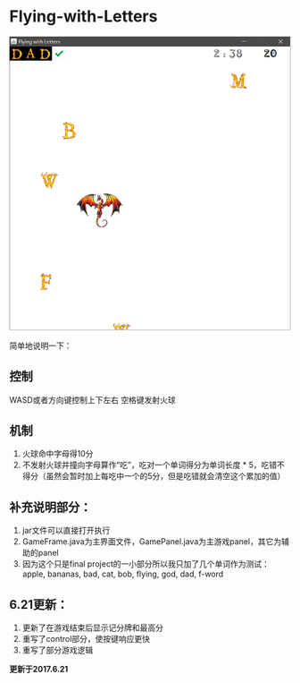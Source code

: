 # Flying-with-Letters

![image](https://github.com/qiaofengmarco/Flying-with-Letters/raw/master/ui-description.png)

简单地说明一下：

## 控制
WASD或者方向键控制上下左右
空格键发射火球

## 机制
1. 火球命中字母得10分
2. 不发射火球并撞向字母算作“吃”，吃对一个单词得分为单词长度 * 5，吃错不得分（虽然会暂时加上每吃中一个的5分，但是吃错就会清空这个累加的值）

## 补充说明部分：
1. jar文件可以直接打开执行
2. GameFrame.java为主界面文件，GamePanel.java为主游戏panel，其它为辅助的panel
3. 因为这个只是final project的一小部分所以我只加了几个单词作为测试：apple, bananas, bad, cat, bob, flying, god, dad, f-word

## 6.21更新：
1. 更新了在游戏结束后显示记分牌和最高分
2. 重写了control部分，使按键响应更快
3. 重写了部分游戏逻辑

**更新于2017.6.21**

